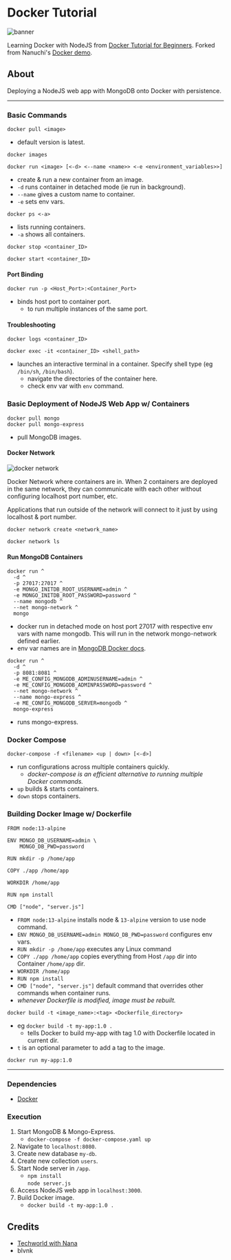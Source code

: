 # Docker Tutorial

![banner](https://i.imgur.com/rQVSCn6.png)

Learning Docker with NodeJS from [Docker Tutorial for Beginners](https://youtu.be/3c-iBn73dDE). Forked from Nanuchi's [Docker demo](https://gitlab.com/nanuchi/techworld-js-docker-demo-app).

## About

Deploying a NodeJS web app with MongoDB onto Docker with persistence.

---

### Basic Commands

```
docker pull <image>
```

- default version is latest.

```
docker images
```

```
docker run <image> [<-d> <--name <name>> <-e <environment_variables>>]
```

- create & run a new container from an image.
- `-d` runs container in detached mode (ie run in background).
- `--name` gives a custom name to container.
- `-e` sets env vars.

```
docker ps <-a>
```

- lists running containers.
- `-a` shows all containers.

```
docker stop <container_ID>
```

```
docker start <container_ID>
```

#### Port Binding

```
docker run -p <Host_Port>:<Container_Port>
```

- binds host port to container port.
  - to run multiple instances of the same port.

#### Troubleshooting

```
docker logs <container_ID>
```

```
docker exec -it <container_ID> <shell_path>
```

- launches an interactive terminal in a container. Specify shell type (eg `/bin/sh`, `/bin/bash`).
  - navigate the directories of the container here.
  - check env var with `env` command.

### Basic Deployment of NodeJS Web App w/ Containers

```
docker pull mongo
docker pull mongo-express
```

- pull MongoDB images.

#### Docker Network

![docker network](https://i.imgur.com/v4WqyAp.png)

Docker Network where containers are in. When 2 containers are deployed in the same network, they can communicate with each other without configuring localhost port number, etc.

Applications that run outside of the network will connect to it just by using localhost & port number.

```
docker network create <network_name>
```

```
docker network ls
```

#### Run MongoDB Containers

```
docker run ^
  -d ^
  -p 27017:27017 ^
  -e MONGO_INITDB_ROOT_USERNAME=admin ^
  -e MONGO_INITDB_ROOT_PASSWORD=password ^
  --name mongodb ^
  --net mongo-network ^
  mongo
```

- docker run in detached mode on host port 27017 with respective env vars with name mongodb. This will run in the network mongo-network defined earlier.
- env var names are in [MongoDB Docker docs](https://hub.docker.com/_/mongo).

```
docker run ^
  -d ^
  -p 8081:8081 ^
  -e ME_CONFIG_MONGODB_ADMINUSERNAME=admin ^
  -e ME_CONFIG_MONGODB_ADMINPASSWORD=password ^
  --net mongo-network ^
  --name mongo-express ^
  -e ME_CONFIG_MONGODB_SERVER=mongodb ^
  mongo-express
```

- runs mongo-express.

### Docker Compose

```
docker-compose -f <filename> <up | down> [<-d>]
```

- run configurations across multiple containers quickly.
  - _docker-compose is an efficient alternative to running multiple Docker commands._
- `up` builds & starts containers.
- `down` stops containers.

### Building Docker Image w/ Dockerfile

```
FROM node:13-alpine

ENV MONGO_DB_USERNAME=admin \
    MONGO_DB_PWD=password

RUN mkdir -p /home/app

COPY ./app /home/app

WORKDIR /home/app

RUN npm install

CMD ["node", "server.js"]
```

- `FROM node:13-alpine` installs node & `13-alpine` version to use node command.
- `ENV MONGO_DB_USERNAME=admin MONGO_DB_PWD=password` configures env vars.
- `RUN mkdir -p /home/app` executes any Linux command
- `COPY ./app /home/app` copies everything from Host `/app` dir into Container `/home/app` dir.
- `WORKDIR /home/app`
- `RUN npm install`
- `CMD ["node", "server.js"]` default command that overrides other commands when container runs.
- _whenever Dockerfile is modified, image must be rebuilt._

```
docker build -t <image_name>:<tag> <Dockerfile_directory>
```

- eg `docker build -t my-app:1.0 .`
  - tells Docker to build my-app with tag 1.0 with Dockerfile located in current dir.
- `t` is an optional parameter to add a tag to the image.

```
docker run my-app:1.0
```

---

### Dependencies

- [Docker](https://www.docker.com/products/docker-desktop)

### Execution

1. Start MongoDB & Mongo-Express.
   - `docker-compose -f docker-compose.yaml up`
2. Navigate to `localhost:8080`.
3. Create new database `my-db`.
4. Create new collection `users`.
5. Start Node server in `/app`.
   - `npm install`\
     `node server.js`
6. Access NodeJS web app in `localhost:3000`.
7. Build Docker image.
   - `docker build -t my-app:1.0 .`

## Credits

- [Techworld with Nana](https://twitter.com/Njuchi_)
- blvnk
